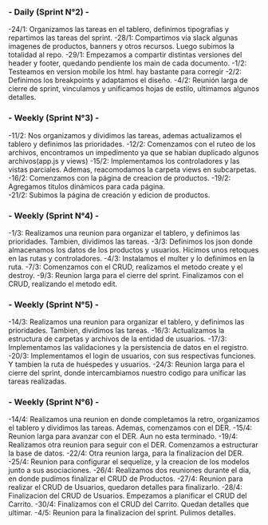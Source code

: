 ### **- Daily (Sprint N°2) -**
-24/1: Organizamos las tareas en el tablero, definimos tipografias y repartimos las tareas del sprint.
-28/1: Compartimos via slack algunas imagenes de productos, banners y  otros recursos. Luego subimos la totalidad al repo.
-29/1: Empezamos a compartir distintas versiones del header y footer, quedando pendiente los main de cada documento.
-1/2:  Testeamos en version mobile los html. hay bastante para corregir
-2/2:  Definimos los breakpoints y adaptamos el diseño.
-4/2:  Reunión larga de cierre de sprint, vinculamos y unificamos hojas de estilo, ultimamos algunos detalles.

### **- Weekly (Sprint N°3) -**
-11/2: Nos organizamos y dividimos las tareas, ademas actualizamos el tablero y definimos las prioridades.
-12/2: Comenzamos con el ruteo de los archivos, encontramos un impedimento ya que se habian duplicado algunos archivos(app.js y views)
-15/2: Implementamos los controladores y las vistas parciales. Ademas, reacomodamos la carpeta views en subcarpetas. 
-16/2: Comenzamos con la página de creacion de productos.
-19/2: Agregamos titulos dinámicos para cada página.   
-21/2: Subimos la página de creación y edicion de productos. 

### **- Weekly (Sprint N°4) -**
-1/3: Realizamos una reunion para organizar el tablero, y definimos las prioridades. Tambien, dividimos las tareas.
-3/3: Definimos los json donde almacenamos los datos de los productos y usuarios. Hicimos unos retoques en las rutas y controladores.
-4/3: Instalamos el multer y lo definimos en la ruta.
-7/3: Comenzamos con el CRUD, realizamos el metodo create y el destroy.
-9/3: Reunion larga para el cierre del sprint. Finalizamos con el CRUD, realizando el metodo edit.

### **- Weekly (Sprint N°5) -**
-14/3: Realizamos una reunion para organizar el tablero, y definimos las prioridades. Tambien, dividimos las tareas.
-16/3: Actualizamos la estructura de carpetas y archivos de la entidad de usuarios.
-17/3: Implementamos las validaciones y la persistencia de datos en el registro. 
-20/3: Implementamos el login de usuarios, con sus respectivas funciones. Y tambien la ruta de huéspedes y usuarios.
-24/3: Reunion larga para el cierre del sprint, donde intercambiamos nuestro codigo para unificar las tareas realizadas.

### **- Weekly (Sprint N°6) -**
-14/4: Realizamos una reunion en donde completamos la retro, organizamos el tablero y dividimos las tareas. Ademas, comenzamos con el DER.
-15/4: Reunion larga para avanzar con el DER. Aun no esta terminado.
-19/4: Realizamos otra reunion para seguir con el DER. Comenzamos a estructurar la base de datos.
-22/4: Otra reunion larga, para la finalizacion del DER.
-25/4: Reunion para configurar el sequelize, y la creacion de los modelos junto a sus asociaciones. 
-26/4: Realizamos dos reuniones durante el dia, en donde pudimos finalizar el CRUD de Productos.
-27/4: Reunion para realizar el CRUD de Usuarios, quedaron detalles para finalizarlo.
-28/4: Finalizacion del CRUD de Usuarios. Empezamos a planificar el CRUD del Carrito.
-30/4: Finalizamos con el CRUD del Carrito. Quedan detalles que ultimar.
-4/5:  Reunion para la finalizacion del sprint. Pulimos detalles.

